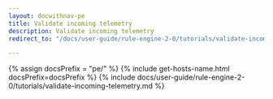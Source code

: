 ```yaml
---
layout: docwithnav-pe
title: Validate incoming telemetry
description: Validate incoming telemetry
redirect_to: "/docs/user-guide/rule-engine-2-0/tutorials/validate-incoming-telemetry/"

---
```


{% assign docsPrefix = "pe/" %}
{% include get-hosts-name.html docsPrefix=docsPrefix %}
{% include docs/user-guide/rule-engine-2-0/tutorials/validate-incoming-telemetry.md %}